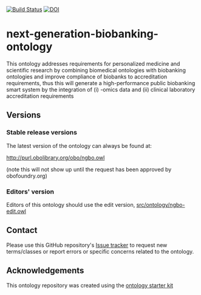[![Build Status](https://travis-ci.org/Dalalghamdi/next-generation-biobanking-ontology.svg?branch=master)](https://travis-ci.org/Dalalghamdi/next-generation-biobanking-ontology)
[![DOI](https://zenodo.org/badge/13996/Dalalghamdi/next-generation-biobanking-ontology.svg)](https://zenodo.org/badge/latestdoi/13996/Dalalghamdi/next-generation-biobanking-ontology)

# next-generation-biobanking-ontology

This ontology addresses requirements for personalized medicine and scientific research by combining biomedical ontologies with biobanking ontologies and improve compliance of biobanks to accreditation requirements, thus this will generate a high-performance public biobanking smart system by the integration of (i) -omics data and (ii) clinical laboratory accreditation requirements

## Versions

### Stable release versions

The latest version of the ontology can always be found at:

http://purl.obolibrary.org/obo/ngbo.owl

(note this will not show up until the request has been approved by obofoundry.org)

### Editors' version

Editors of this ontology should use the edit version, [src/ontology/ngbo-edit.owl](src/ontology/ngbo-edit.owl)

## Contact

Please use this GitHub repository's [Issue tracker](https://github.com/Dalalghamdi/next-generation-biobanking-ontology/issues) to request new terms/classes or report errors or specific concerns related to the ontology.

## Acknowledgements

This ontology repository was created using the [ontology starter kit](https://github.com/INCATools/ontology-starter-kit)
